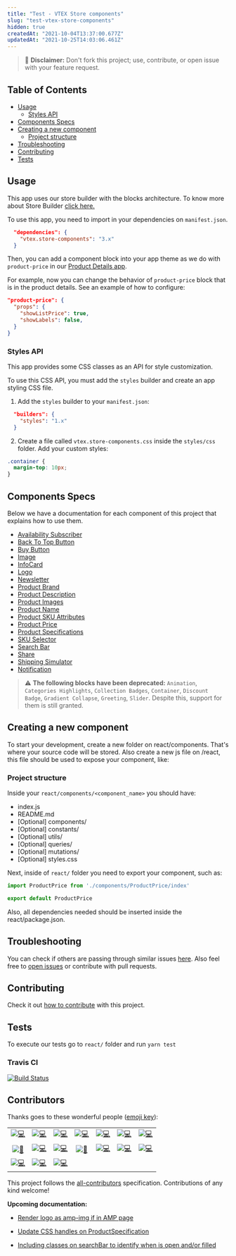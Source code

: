 ```yaml
---
title: "Test - VTEX Store components"
slug: "test-vtex-store-components"
hidden: true
createdAt: "2021-10-04T13:37:00.677Z"
updatedAt: "2021-10-25T14:03:06.461Z"
---
```

>📢 **Disclaimer:** Don't fork this project; use, contribute, or open issue with your feature request.

## Table of Contents

- [Usage](#usage)
  - [Styles API](#styles-api)
- [Components Specs](#components-specs)
- [Creating a new component](#creating-a-new-component)
  - [Project structure](#project-structure)
- [Troubleshooting](#troubleshooting)
- [Contributing](#contributing)
- [Tests](#tests)

## Usage

This app uses our store builder with the blocks architecture. To know more about Store Builder [click here.](https://help.vtex.com/en/tutorial/understanding-storebuilder-and-stylesbuilder#structuring-and-configuring-our-store-with-object-object)

To use this app, you need to import in your dependencies on `manifest.json`.

```json
  "dependencies": {
    "vtex.store-components": "3.x"
  }
```

Then, you can add a component block into your app theme as we do with `product-price` in our [Product Details app](https://github.com/vtex-apps/product-details/blob/master/store/blocks.json).

For example, now you can change the behavior of `product-price` block that is in the product details. See an example of how to configure:

```json
"product-price": {
  "props": {
    "showListPrice": true,
    "showLabels": false,
  }
}
```

### Styles API

This app provides some CSS classes as an API for style customization.

To use this CSS API, you must add the `styles` builder and create an app styling CSS file.

1. Add the `styles` builder to your `manifest.json`:

```json
  "builders": {
    "styles": "1.x"
  }
```

2. Create a file called `vtex.store-components.css` inside the `styles/css` folder. Add your custom styles:

```css
.container {
  margin-top: 10px;
}
```

## Components Specs

Below we have a documentation for each component of this project that explains how to use them.

- [Availability Subscriber](https://developers.vtex.com/vtex-developer-docs/docs/vtex-store-components-availabilitysubscriber)
- [Back To Top Button](https://developers.vtex.com/vtex-developer-docs/docs/vtex-store-components-backtotopbutton)
- [Buy Button](https://developers.vtex.com/vtex-developer-docs/docs/vtex-store-components-buybutton)
- [Image](https://developers.vtex.com/vtex-developer-docs/docs/vtex-store-components-image)
- [InfoCard](https://developers.vtex.com/vtex-developer-docs/docs/vtex-store-components-infocard)
- [Logo](https://developers.vtex.com/vtex-developer-docs/docs/vtex-store-components-logo)
- [Newsletter](https://developers.vtex.com/vtex-developer-docs/docs/vtex-store-components-newsletter)
- [Product Brand](https://developers.vtex.com/vtex-developer-docs/docs/vtex-store-components-productbrand)
- [Product Description](https://developers.vtex.com/vtex-developer-docs/docs/vtex-store-components-productdescription)
- [Product Images](https://developers.vtex.com/vtex-developer-docs/docs/vtex-store-components-productimages)
- [Product Name](https://developers.vtex.com/vtex-developer-docs/docs/vtex-store-components-productname)
- [Product SKU Attributes](https://developers.vtex.com/vtex-developer-docs/docs/vtex-store-components-productskuattributes)
- [Product Price](https://developers.vtex.com/vtex-developer-docs/docs/vtex-store-components-productprice)
- [Product Specifications](https://developers.vtex.com/vtex-developer-docs/docs/vtex-store-components-productspecifications)
- [SKU Selector](https://developers.vtex.com/vtex-developer-docs/docs/vtex-store-components-skuselector)
- [Search Bar](https://developers.vtex.com/vtex-developer-docs/docs/vtex-store-components-searchbar)
- [Share](https://developers.vtex.com/vtex-developer-docs/docs/vtex-store-components-share)
- [Shipping Simulator](https://developers.vtex.com/vtex-developer-docs/docs/vtex-store-components-shippingsimulator)
- [Notification](https://developers.vtex.com/vtex-developer-docs/docs/vtex-store-components-notification)


> ⚠️ **The following blocks have been deprecated:** `Animation`, `Categories Highlights`, `Collection Badges`, `Container`, `Discount Badge`, `Gradient Collapse`, `Greeting`, `Slider`. 
> Despite this, support for them is still granted.

## Creating a new component

To start your development, create a new folder on react/components. That's where your source code will be stored. Also create a new js file on /react, this file should be used to expose your component, like:

### Project structure

Inside your `react/components/<component_name>` you should have:

- index.js
- README.md
- [Optional] components/
- [Optional] constants/
- [Optional] utils/
- [Optional] queries/
- [Optional] mutations/
- [Optional] styles.css

Next, inside of `react/` folder you need to export your component, such as:

```js
import ProductPrice from './components/ProductPrice/index'

export default ProductPrice
```

Also, all dependencies needed should be inserted inside the react/package.json.

## Troubleshooting

You can check if others are passing through similar issues [here](https://github.com/vtex-apps/store-components/issues). Also feel free to [open issues](https://github.com/vtex-apps/store-components/issues/new) or contribute with pull requests.

## Contributing

Check it out [how to contribute](https://github.com/vtex-apps/awesome-io#contributing) with this project.

## Tests

To execute our tests go to `react/` folder and run `yarn test`

### Travis CI

[![Build Status](https://api.travis-ci.org/vtex-apps/store-components.svg?branch=master)](https://raw.githubusercontent.com/vtexdocs/dev-portal-content/main/images/test-vtex-store-components-0.png)

<!-- DOCS-IGNORE:start -->
## Contributors

Thanks goes to these wonderful people ([emoji key](https://allcontributors.org/docs/en/emoji-key)):

<!-- ALL-CONTRIBUTORS-LIST:START - Do not remove or modify this section -->
<!-- prettier-ignore-start -->
<!-- markdownlint-disable -->
<table>
  <tr>
    <td align="center"><a href="https://github.com/hapoza"><img src="https://raw.githubusercontent.com/vtexdocs/dev-portal-content/main/images/test-vtex-store-components-1.png">💻</a></td>
    <td align="center"><a href="https://github.com/JNussens"><img src="https://raw.githubusercontent.com/vtexdocs/dev-portal-content/main/images/test-vtex-store-components-2.png">💻</a></td>
    <td align="center"><a href="https://github.com/lucasayb"><img src="https://raw.githubusercontent.com/vtexdocs/dev-portal-content/main/images/test-vtex-store-components-3.png">💻</a></td>
    <td align="center"><a href="https://t.co/LTjWBxRnqE"><img src="https://raw.githubusercontent.com/vtexdocs/dev-portal-content/main/images/test-vtex-store-components-4.png">💻</a></td>
    <td align="center"><a href="https://github.com/Erislandio"><img src="https://raw.githubusercontent.com/vtexdocs/dev-portal-content/main/images/test-vtex-store-components-5.png">💻</a></td>
    <td align="center"><a href="https://github.com/BeatrizMiranda"><img src="https://raw.githubusercontent.com/vtexdocs/dev-portal-content/main/images/test-vtex-store-components-6.png">💻</a></td>
    <td align="center"><a href="https://github.com/Jayendra88"><img src="https://raw.githubusercontent.com/vtexdocs/dev-portal-content/main/images/test-vtex-store-components-7.png">💻</a></td>
  </tr>
  <tr>
    <td align="center"><a href="https://github.com/pgrimaud"><img src="https://raw.githubusercontent.com/vtexdocs/dev-portal-content/main/images/test-vtex-store-components-8.png">📖</a></td>
    <td align="center"><a href="https://www.linkedin.com/in/igorpoubel"><img src="https://raw.githubusercontent.com/vtexdocs/dev-portal-content/main/images/test-vtex-store-components-9.png">💻</a></td>
    <td align="center"><a href="http://www.hugoccosta.com"><img src="https://raw.githubusercontent.com/vtexdocs/dev-portal-content/main/images/test-vtex-store-components-10.png">💻</a></td>
    <td align="center"><a href="https://github.com/MatheusR42"><img src="https://raw.githubusercontent.com/vtexdocs/dev-portal-content/main/images/test-vtex-store-components-11.png">📖</a></td>
    <td align="center"><a href="https://github.com/LuisaFCorrea"><img src="https://raw.githubusercontent.com/vtexdocs/dev-portal-content/main/images/test-vtex-store-components-12.png">💻</a></td>
    <td align="center"><a href="https://github.com/pmarignan"><img src="https://raw.githubusercontent.com/vtexdocs/dev-portal-content/main/images/test-vtex-store-components-13.png">💻</a></td>
    <td align="center"><a href="https://github.com/rcmuniz1994"><img src="https://raw.githubusercontent.com/vtexdocs/dev-portal-content/main/images/test-vtex-store-components-14.png">💻</a></td>
  </tr>
  <tr>
    <td align="center"><a href="https://github.com/ovio224"><img src="https://raw.githubusercontent.com/vtexdocs/dev-portal-content/main/images/test-vtex-store-components-15.png">💻</a></td>
    <td align="center"><a href="https://github.com/LucasCastroJussi"><img src="https://raw.githubusercontent.com/vtexdocs/dev-portal-content/main/images/test-vtex-store-components-16.png">💻</a></td>
    <td align="center"><a href="https://razvanudrea.com"><img src="https://raw.githubusercontent.com/vtexdocs/dev-portal-content/main/images/test-vtex-store-components-17.png">💻</a></td>
  </tr>
</table>

<!-- markdownlint-restore -->
<!-- prettier-ignore-end -->

<!-- ALL-CONTRIBUTORS-LIST:END -->

This project follows the [all-contributors](https://github.com/all-contributors/all-contributors) specification. Contributions of any kind welcome!

<!-- DOCS-IGNORE:end -->

**Upcoming documentation:**

 - [Render logo as amp-img if in AMP page](https://github.com/vtex-apps/store-components/pull/580)
 - [Update CSS handles on ProductSpecification](https://github.com/vtex-apps/store-components/pull/599)

 - [Including classes on searchBar to identify when is open and/or filled](https://github.com/vtex-apps/store-components/pull/792)